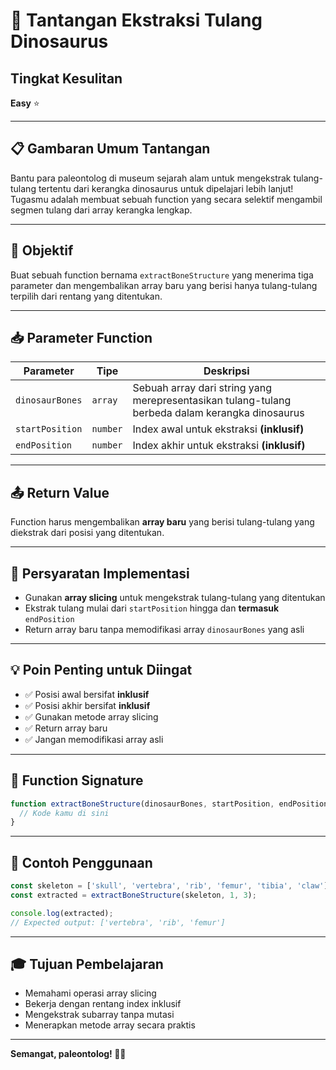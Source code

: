 # 🦕 Tantangan Ekstraksi Tulang Dinosaurus

## Tingkat Kesulitan
**Easy** ⭐

---

## 📋 Gambaran Umum Tantangan

Bantu para paleontolog di museum sejarah alam untuk mengekstrak tulang-tulang tertentu dari kerangka dinosaurus untuk dipelajari lebih lanjut! Tugasmu adalah membuat sebuah function yang secara selektif mengambil segmen tulang dari array kerangka lengkap.

---

## 🎯 Objektif

Buat sebuah function bernama `extractBoneStructure` yang menerima tiga parameter dan mengembalikan array baru yang berisi hanya tulang-tulang terpilih dari rentang yang ditentukan.

---

## 📥 Parameter Function

| Parameter | Tipe | Deskripsi |
|-----------|------|-----------|
| `dinosaurBones` | `array` | Sebuah array dari string yang merepresentasikan tulang-tulang berbeda dalam kerangka dinosaurus |
| `startPosition` | `number` | Index awal untuk ekstraksi **(inklusif)** |
| `endPosition` | `number` | Index akhir untuk ekstraksi **(inklusif)** |

---

## 📤 Return Value

Function harus mengembalikan **array baru** yang berisi tulang-tulang yang diekstrak dari posisi yang ditentukan.

---

## 🔧 Persyaratan Implementasi

- Gunakan **array slicing** untuk mengekstrak tulang-tulang yang ditentukan
- Ekstrak tulang mulai dari `startPosition` hingga dan **termasuk** `endPosition`
- Return array baru tanpa memodifikasi array `dinosaurBones` yang asli

---

## 💡 Poin Penting untuk Diingat

- ✅ Posisi awal bersifat **inklusif**
- ✅ Posisi akhir bersifat **inklusif**
- ✅ Gunakan metode array slicing
- ✅ Return array baru
- ✅ Jangan memodifikasi array asli

---

## 📝 Function Signature

```javascript
function extractBoneStructure(dinosaurBones, startPosition, endPosition) {
  // Kode kamu di sini
}
```

---

## 🧪 Contoh Penggunaan

```javascript
const skeleton = ['skull', 'vertebra', 'rib', 'femur', 'tibia', 'claw'];
const extracted = extractBoneStructure(skeleton, 1, 3);

console.log(extracted);
// Expected output: ['vertebra', 'rib', 'femur']
```

---

## 🎓 Tujuan Pembelajaran

- Memahami operasi array slicing
- Bekerja dengan rentang index inklusif
- Mengekstrak subarray tanpa mutasi
- Menerapkan metode array secara praktis

---

**Semangat, paleontolog! 🦴🔬**

